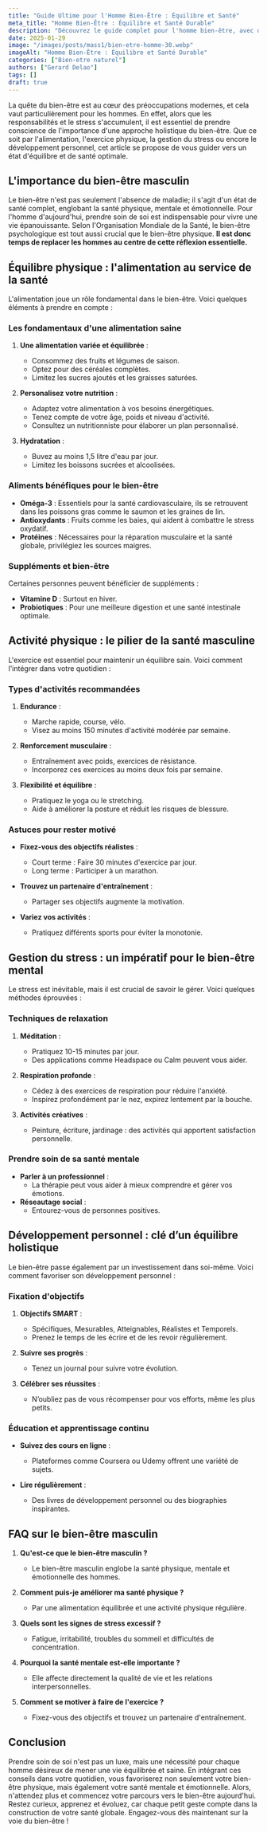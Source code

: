 ```yaml
---
title: "Guide Ultime pour l'Homme Bien-Être : Équilibre et Santé"
meta_title: "Homme Bien-Être : Équilibre et Santé Durable"
description: "Découvrez le guide complet pour l'homme bien-être, avec des conseils pratiques pour équilibrer votre santé physique et mentale."
date: 2025-01-29
image: "/images/posts/mass1/bien-etre-homme-30.webp"
imageAlt: "Homme Bien-Être : Équilibre et Santé Durable"
categories: ["Bien-etre naturel"]
authors: ["Gerard Delao"]
tags: []
draft: true
---
```


La quête du bien-être est au cœur des préoccupations modernes, et cela vaut particulièrement pour les hommes. En effet, alors que les responsabilités et le stress s'accumulent, il est essentiel de prendre conscience de l'importance d'une approche holistique du bien-être. Que ce soit par l'alimentation, l'exercice physique, la gestion du stress ou encore le développement personnel, cet article se propose de vous guider vers un état d'équilibre et de santé optimale.

## L'importance du bien-être masculin

Le bien-être n'est pas seulement l'absence de maladie; il s'agit d'un état de santé complet, englobant la santé physique, mentale et émotionnelle. Pour l'homme d'aujourd'hui, prendre soin de soi est indispensable pour vivre une vie épanouissante. Selon l'Organisation Mondiale de la Santé, le bien-être psychologique est tout aussi crucial que le bien-être physique. **Il est donc temps de replacer les hommes au centre de cette réflexion essentielle.**

## Équilibre physique : l'alimentation au service de la santé

L'alimentation joue un rôle fondamental dans le bien-être. Voici quelques éléments à prendre en compte :

### Les fondamentaux d'une alimentation saine

1. **Une alimentation variée et équilibrée** :
   - Consommez des fruits et légumes de saison.
   - Optez pour des céréales complètes.
   - Limitez les sucres ajoutés et les graisses saturées.

2. **Personalisez votre nutrition** :
   - Adaptez votre alimentation à vos besoins énergétiques.
   - Tenez compte de votre âge, poids et niveau d'activité.
   - Consultez un nutritionniste pour élaborer un plan personnalisé.

3. **Hydratation** :
   - Buvez au moins 1,5 litre d'eau par jour.
   - Limitez les boissons sucrées et alcoolisées.

### Aliments bénéfiques pour le bien-être

- **Oméga-3** : Essentiels pour la santé cardiovasculaire, ils se retrouvent dans les poissons gras comme le saumon et les graines de lin.
- **Antioxydants** : Fruits comme les baies, qui aident à combattre le stress oxydatif.
- **Protéines** : Nécessaires pour la réparation musculaire et la santé globale, privilégiez les sources maigres.

### Suppléments et bien-être

Certaines personnes peuvent bénéficier de suppléments :
- **Vitamine D** : Surtout en hiver.
- **Probiotiques** : Pour une meilleure digestion et une santé intestinale optimale.

## Activité physique : le pilier de la santé masculine

L'exercice est essentiel pour maintenir un équilibre sain. Voici comment l'intégrer dans votre quotidien :

### Types d'activités recommandées

1. **Endurance** :
   - Marche rapide, course, vélo.
   - Visez au moins 150 minutes d'activité modérée par semaine.

2. **Renforcement musculaire** :
   - Entraînement avec poids, exercices de résistance.
   - Incorporez ces exercices au moins deux fois par semaine.

3. **Flexibilité et équilibre** :
   - Pratiquez le yoga ou le stretching.
   - Aide à améliorer la posture et réduit les risques de blessure.

### Astuces pour rester motivé

- **Fixez-vous des objectifs réalistes** :
  - Court terme : Faire 30 minutes d'exercice par jour.
  - Long terme : Participer à un marathon.

- **Trouvez un partenaire d'entraînement** :
  - Partager ses objectifs augmente la motivation.
  
- **Variez vos activités** :
  - Pratiquez différents sports pour éviter la monotonie.

## Gestion du stress : un impératif pour le bien-être mental

Le stress est inévitable, mais il est crucial de savoir le gérer. Voici quelques méthodes éprouvées :

### Techniques de relaxation

1. **Méditation** :
   - Pratiquez 10-15 minutes par jour.
   - Des applications comme Headspace ou Calm peuvent vous aider.

2. **Respiration profonde** :
   - Cédez à des exercices de respiration pour réduire l'anxiété.
   - Inspirez profondément par le nez, expirez lentement par la bouche.

3. **Activités créatives** :
   - Peinture, écriture, jardinage : des activités qui apportent satisfaction personnelle.

### Prendre soin de sa santé mentale

- **Parler à un professionnel** :
  - La thérapie peut vous aider à mieux comprendre et gérer vos émotions.
- **Réseautage social** :
  - Entourez-vous de personnes positives.
  
## Développement personnel : clé d’un équilibre holistique

Le bien-être passe également par un investissement dans soi-même. Voici comment favoriser son développement personnel :

### Fixation d'objectifs

1. **Objectifs SMART** :
   - Spécifiques, Mesurables, Atteignables, Réalistes et Temporels.
   - Prenez le temps de les écrire et de les revoir régulièrement.

2. **Suivre ses progrès** :
   - Tenez un journal pour suivre votre évolution.
  
3. **Célébrer ses réussites** :
   - N’oubliez pas de vous récompenser pour vos efforts, même les plus petits.

### Éducation et apprentissage continu

- **Suivez des cours en ligne** :
  - Plateformes comme Coursera ou Udemy offrent une variété de sujets.
  
- **Lire régulièrement** :
  - Des livres de développement personnel ou des biographies inspirantes.

## FAQ sur le bien-être masculin

1. **Qu'est-ce que le bien-être masculin ?**
   - Le bien-être masculin englobe la santé physique, mentale et émotionnelle des hommes.

2. **Comment puis-je améliorer ma santé physique ?**
   - Par une alimentation équilibrée et une activité physique régulière.

3. **Quels sont les signes de stress excessif ?**
   - Fatigue, irritabilité, troubles du sommeil et difficultés de concentration.

4. **Pourquoi la santé mentale est-elle importante ?**
   - Elle affecte directement la qualité de vie et les relations interpersonnelles.

5. **Comment se motiver à faire de l'exercice ?**
   - Fixez-vous des objectifs et trouvez un partenaire d'entraînement.

## Conclusion

Prendre soin de soi n'est pas un luxe, mais une nécessité pour chaque homme désireux de mener une vie équilibrée et saine. En intégrant ces conseils dans votre quotidien, vous favoriserez non seulement votre bien-être physique, mais également votre santé mentale et émotionnelle. Alors, n'attendez plus et commencez votre parcours vers le bien-être aujourd'hui. Restez curieux, apprenez et évoluez, car chaque petit geste compte dans la construction de votre santé globale. Engagez-vous dès maintenant sur la voie du bien-être !

